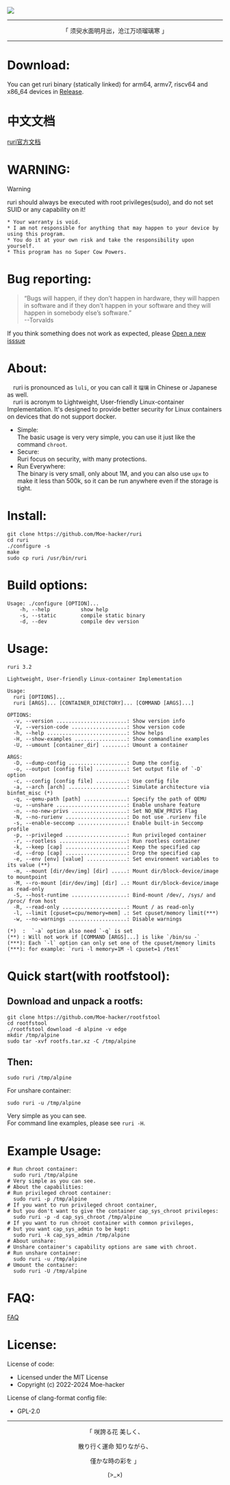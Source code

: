 
![](https://github.com/Moe-hacker/ruri/raw/main/logo/logo.png)

-----

<p align="center">「 须臾水面明月出，沧江万顷瑠璃寒 」</p>

-----------------     
# Download:    
You can get ruri binary (statically linked) for arm64, armv7, riscv64 and x86_64 devices in [Release](https://github.com/Moe-hacker/ruri/releases/).      
# 中文文档
[ruri官方文档](https://blog.crack.moe/2024/03/26/ruri-doc/)      
# WARNING:      
> [!WARNING]
> ruri should always be executed with root privileges(sudo), and do not set SUID or any capability on it!      
```
* Your warranty is void.
* I am not responsible for anything that may happen to your device by using this program.
* You do it at your own risk and take the responsibility upon yourself.
* This program has no Super Cow Powers.
```
# Bug reporting:
> “Bugs will happen, if they don’t happen in hardware, they will happen in software and if they don’t happen in your software and they will happen in somebody else’s software.”      
> --Torvalds

If you think something does not work as expected, please [Open a new isssue](https://github.com/Moe-hacker/ruri/issues)      
# About:         
&emsp;ruri is pronounced as  `luli`, or you can call it `瑠璃` in Chinese or Japanese as well.       
&emsp;ruri is acronym to Lightweight, User-friendly Linux-container Implementation. It's designed to provide better security for Linux containers on devices that do not support docker.       
- Simple:      
The basic usage is very very simple, you can use it just like the command `chroot`.
- Secure:      
Ruri focus on security, with many protections.
- Run Everywhere:      
The binary is very small, only about 1M, and you can also use `upx` to make it less than 500k, so it can be run anywhere even if the storage is tight.
# Install:      
```
git clone https://github.com/Moe-hacker/ruri
cd ruri
./configure -s
make
sudo cp ruri /usr/bin/ruri
```
# Build options:
```
Usage: ./configure [OPTION]...
    -h, --help          show help
    -s, --static        compile static binary
    -d, --dev           compile dev version
```

# Usage:    
```
ruri 3.2

Lightweight, User-friendly Linux-container Implementation

Usage:
  ruri [OPTIONS]...
  ruri [ARGS]... [CONTAINER_DIRECTORY]... [COMMAND [ARGS]...]

OPTIONS:
  -v, --version .......................: Show version info
  -V, --version-code ..................: Show version code
  -h, --help ..........................: Show helps
  -H, --show-examples .................: Show commandline examples
  -U, --umount [container_dir] ........: Umount a container

ARGS:
  -D, --dump-config ...................: Dump the config.
  -o, --output [config file] ..........: Set output file of `-D` option
  -c, --config [config file] ..........: Use config file
  -a, --arch [arch] ...................: Simulate architecture via binfmt_misc (*)
  -q, --qemu-path [path] ..............: Specify the path of QEMU
  -u, --unshare .......................: Enable unshare feature
  -n, --no-new-privs ..................: Set NO_NEW_PRIVS Flag
  -N, --no-rurienv ....................: Do not use .rurienv file
  -s, --enable-seccomp ................: Enable built-in Seccomp profile
  -p, --privileged ....................: Run privileged container
  -r, --rootless ......................: Run rootless container
  -k, --keep [cap] ....................: Keep the specified cap
  -d, --drop [cap] ....................: Drop the specified cap
  -e, --env [env] [value] .............: Set environment variables to its value (**)
  -m, --mount [dir/dev/img] [dir] .....: Mount dir/block-device/image to mountpoint
  -M, --ro-mount [dir/dev/img] [dir] ..: Mount dir/block-device/image as read-only
  -S, --host-runtime ..................: Bind-mount /dev/, /sys/ and /proc/ from host
  -R, --read-only .....................: Mount / as read-only
  -l, --limit [cpuset=cpu/memory=mem] .: Set cpuset/memory limit(***)
  -w, --no-warnings ...................: Disable warnings

(*)  :  `-a` option also need `-q` is set
(**) : Will not work if [COMMAND [ARGS]...] is like `/bin/su -`
(***): Each `-l` option can only set one of the cpuset/memory limits
(***): for example: `ruri -l memory=1M -l cpuset=1 /test`
```
# Quick start(with rootfstool):
## Download and unpack a rootfs:
```
git clone https://github.com/Moe-hacker/rootfstool
cd rootfstool
./rootfstool download -d alpine -v edge
mkdir /tmp/alpine
sudo tar -xvf rootfs.tar.xz -C /tmp/alpine
```
## Then:
```
sudo ruri /tmp/alpine
```
For unshare container:      
```
sudo ruri -u /tmp/alpine
```
Very simple as you can see.    
For command line examples, please see `ruri -H`.      
# Example Usage:      
```
# Run chroot container:
  sudo ruri /tmp/alpine
# Very simple as you can see.
# About the capabilities:
# Run privileged chroot container:
  sudo ruri -p /tmp/alpine
# If you want to run privileged chroot container,
# but you don't want to give the container cap_sys_chroot privileges:
  sudo ruri -p -d cap_sys_chroot /tmp/alpine
# If you want to run chroot container with common privileges,
# but you want cap_sys_admin to be kept:
  sudo ruri -k cap_sys_admin /tmp/alpine
# About unshare:
# Unshare container's capability options are same with chroot.
# Run unshare container:
  sudo ruri -u /tmp/alpine
# Umount the container:
  sudo ruri -U /tmp/alpine
```
# FAQ:   
[FAQ](FAQ.md)      
# License:
License of code:      
- Licensed under the MIT License      
- Copyright (c) 2022-2024 Moe-hacker      

License of clang-format config file:      
- GPL-2.0      
--------
<p align="center">「 咲誇る花 美しく、</p>    
<p align="center">散り行く運命 知りながら、</p>    
<p align="center">僅かな時の彩を 」</p>          
<p align="center">(>_×)</p>
